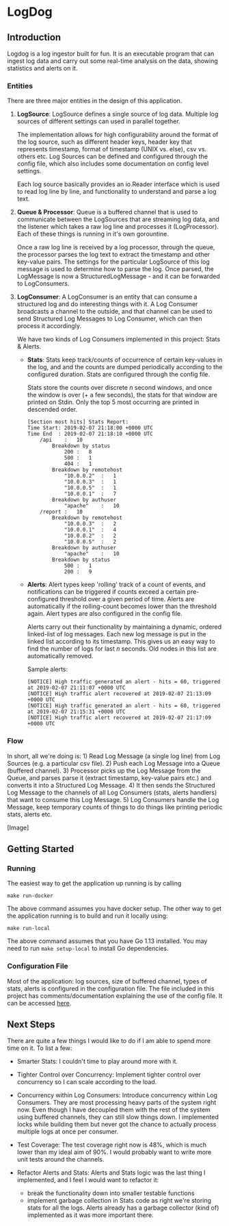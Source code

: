 # LogDog

## Introduction

Logdog is a log ingestor built for fun. It is an executable program that can ingest log data and carry out some real-time analysis on the data, showing statistics and alerts on it.

### Entities

 There are three major entities in the design of this application. 
 
 1) **LogSource**:
    LogSource defines a single source of log data. Multiple log sources of different settings can used in parallel together. 
 
    The implementation allows for high configurability around the format of the log source, such as different header keys, header key that represents timestamp, format of timestamp (UNIX vs. else), csv vs. others etc. Log Sources can be defined and configured through the config file, which also includes some documentation on config level settings.
    
    Each log source basically provides an io.Reader interface which is used to read log line by line, and functionality to understand and parse a log text.
 
 2) **Queue & Processor**: 
    Queue is a buffered channel that is used to communicate between the LogSources that are streaming log data, and the listener which takes a raw log line and processes it (LogProcessor). Each of these things is running in it's own gorountine. 
    
    Once a raw log line is received by a log processor, through the queue, the processor parses the log text to extract the timestamp and other key-value pairs. The settings for the particular LogSource of this log message is used to determine how to parse the log. Once parsed, the LogMessage is now a StructuredLogMessage - and it can be forwarded to LogConsumers.
 
3) **LogConsumer**:
	A LogConsumer is an entity that can consume a structured log and do interesting things with it. A Log Consumer broadcasts a channel to the outside, and that channel can be used to send Structured Log Messages to Log Consumer, which can then process it accordingly.
    
    We have two kinds of Log Consumers implemented in this project: Stats & Alerts.	
    - **Stats**:
        Stats keep track/counts of occurrence of certain key-values in the log, and and the counts are dumped periodically according to the configured duration. Stats are configured through the config file. 

        Stats store the counts over discrete _n_ second windows, and once the window is over (+ a few seconds), the stats for that window are printed on Stdin. Only the top 5 most occurring are printed in  descended order.

        ```
        [Section most hits] Stats Report:
	    Time Start: 2019-02-07 21:18:00 +0000 UTC
	    Time End  : 2019-02-07 21:18:10 +0000 UTC
		    /api	:	10
                Breakdown by status
                    200	:	8
                    500	:	1
                    404	:	1
                Breakdown by remotehost
                    "10.0.0.2"	:	1
                    "10.0.0.3"	:	1
                    "10.0.0.5"	:	1
                    "10.0.0.1"	:	7
                Breakdown by authuser
                    "apache"	:	10
            /report	:	10
                Breakdown by remotehost
                    "10.0.0.3"	:	2
                    "10.0.0.1"	:	4
                    "10.0.0.2"	:	2
                    "10.0.0.5"	:	2
                Breakdown by authuser
                    "apache"	:	10
                Breakdown by status
                    500	:	1
                    200	:	9 
        ```

    - **Alerts**: 
        Alert types keep 'rolling' track of a count of events, and notifications can be triggered if counts exceed a certain pre-configured threshold over a given period of time. Alerts are automatically if the rolling-count becomes lower than the threshold again. Alert types are also configured in the config file. 

        Alerts carry out their functionality by  maintaining a dynamic, ordered linked-list of log messages. Each new log message is put in the linked list according to its timestamp. This gives us an easy way to find the number of logs for last _n_ seconds. Old nodes in this list are automatically removed.

        Sample alerts:
        ```
        [NOTICE] High traffic generated an alert - hits = 60, triggered at 2019-02-07 21:11:07 +0000 UTC
        [NOTICE] High traffic alert recovered at 2019-02-07 21:13:09 +0000 UTC
        [NOTICE] High traffic generated an alert - hits = 60, triggered at 2019-02-07 21:15:31 +0000 UTC
        [NOTICE] High traffic alert recovered at 2019-02-07 21:17:09 +0000 UTC
        ```


### Flow

In short, all we're doing is: 1) Read Log Message (a single log line) from Log Sources (e.g. a particular csv file). 2) Push each Log Message into a Queue (buffered channel). 3) Processor picks up the Log Message from the Queue, and parses parse it (extract timestamp, key-value pairs etc.) and converts it into a Structured Log Message. 4) It then sends the Structured Log Message to the channels of all Log Consumers (stats, alerts handlers) that want to consume this Log Message. 5) Log Consumers handle the Log Message, keep temporary counts of things to do things like printing periodic stats, alerts etc.

[Image]

## Getting Started

### Running

The easiest way to get the application up running is by calling

    make run-docker

The above command assumes you have docker setup. The other way to get the application running is to build and run it locally using:

    make run-local
    
The above command assumes that you have Go 1.13 installed. You may need to run `make setup-local` to install Go dependencies.

### Configuration File

Most of the application: log sources, size of buffered channel, types of stats, alerts is configured in the configuration file. The file included in this project has comments/documentation explaining the use of the config file. It can be accessed [here](config.toml).

## Next Steps

There are quite a few things I would like to do if I am able to spend more time on it. To list a few:

- Smarter Stats: I couldn't time to play around more with it.

- Tighter Control over Concurrency: Implement tighter control over concurrency so I can scale according to the load. 

- Concurrency within Log Consumers: Introduce concurrency within Log Consumers. They are most processing heavy parts of the system right now. Even though I have decoupled them with the rest of the system using buffered channels, they can still slow things down. I implemented locks while building them but never got the chance to actually process multiple logs at once per consumer. 

- Test Coverage: The test coverage right now is 48%, which is much lower than my ideal aim of 90%. I would probably want to write more unit tests around the channels.

- Refactor Alerts and Stats: Alerts and Stats logic was the last thing I implemented, and I feel I would want to refactor it:
    - break the functionality down into smaller testable functions
    - implement garbage collection in Stats code as right we're storing stats for all the logs. Alerts already  has a garbage collector (kind of) implemented as it was more important there.


